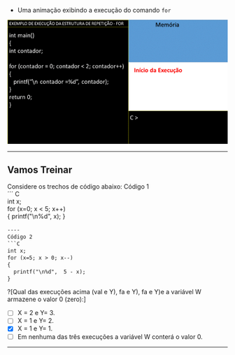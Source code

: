 + Uma animação exibindo a execução do comando ```for```

![For](/markdowns/estruturafor.gif)

----
Vamos Treinar
----
Considere os trechos de código abaixo:
Código 1                        
´´´ C                           
int x;                                           
for (x=0; x < 5; x++)    
 {
   printf("\n%d", x);
 }
 ```                           
 ----
Código 2
 ```C                           
int x;                                           
for (x=5; x > 0; x--)    
 {
   printf("\n%d",  5 - x);
 }
 ```     

?[Qual das execuções acima (val e Y), fa e Y), fa e Y)e a variável W armazene o valor 0 (zero):]
-[ ] X = 2 e Y= 3.
-[ ] X = 1 e Y= 2.
-[x] X = 1 e Y= 1.
-[ ] Em nenhuma das três execuções a variável W conterá o valor 0.
----
